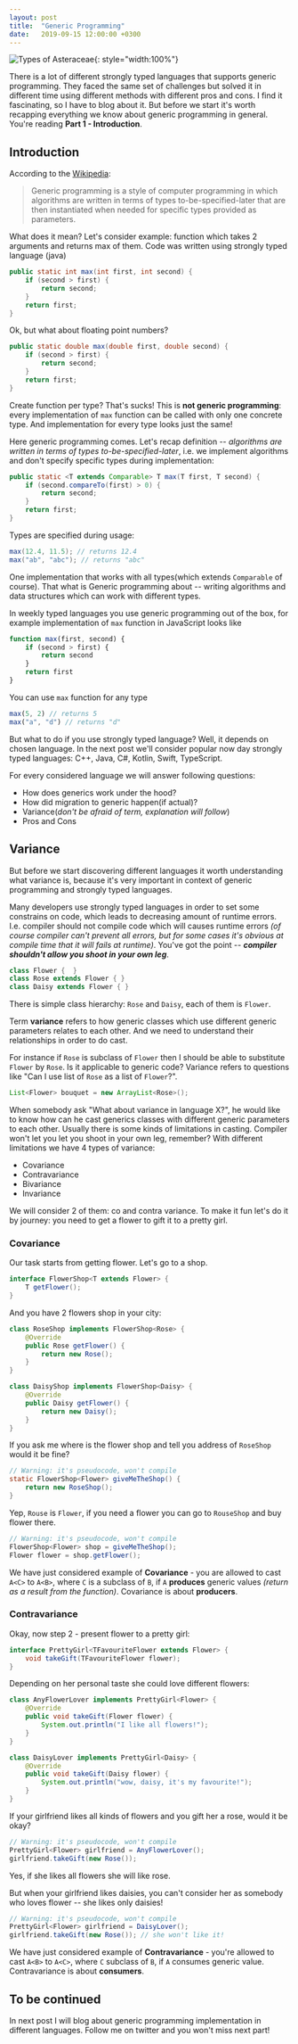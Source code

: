 ```yaml
---
layout: post
title:  "Generic Programming"
date:   2019-09-15 12:00:00 +0300
---
```


![Types of Asteraceae](https://github.com/VysotskiVadim/VysotskiVadim.github.io/blob/2d1d1a2108158080c4128ee8a64694d6fddb5869/assets/Asteracea_poster_3.jpg?raw=true){: style="width:100%"}

There is a lot of different strongly typed languages that supports generic programming. They faced the same set of challenges but solved it in different time using different methods with different pros and cons. I find it fascinating, so I have to blog about it. But before we start it's worth recapping everything we know about generic programming in general. You're reading **Part 1 - Introduction**.

## Introduction

According to the [Wikipedia](https://en.wikipedia.org/wiki/Generic_programming):

> Generic programming is a style of computer programming in which algorithms are written in terms of types to-be-specified-later that are then instantiated when needed for specific types provided as parameters. 

What does it mean? Let's consider example: function which takes 2 arguments and returns max of them. Code was written using strongly typed language (java)

```java
public static int max(int first, int second) {
    if (second > first) {
        return second;
    }
    return first;
}
```
Ok, but what about floating point numbers?

```java
public static double max(double first, double second) {
    if (second > first) {
        return second;
    }
    return first;
}
```

Create function per type? That's sucks! This is **not generic programming**: every implementation of `max` function can be called with only one concrete type. And implementation for every type looks just the same!

Here generic programming comes. Let's recap definition -- *algorithms are written in terms of types to-be-specified-later*, i.e. we implement algorithms and don't specify specific types during implementation: 

```java
public static <T extends Comparable> T max(T first, T second) {
    if (second.compareTo(first) > 0) {
        return second;
    }
    return first;
}
```
Types are specified during usage:
```java
max(12.4, 11.5); // returns 12.4
max("ab", "abc"); // returns "abc"
```

One implementation that works with all types(which extends `Comparable` of course). That what is Generic programming about -- writing algorithms and data structures which can work with different types.

In weekly typed languages you use generic programming out of the box, for example implementation of `max` function in JavaScript looks like

```js
function max(first, second) {
    if (second > first) {
        return second
    }
    return first
}
```
You can use `max` function for any type

```js
max(5, 2) // returns 5
max("a", "d") // returns "d"
```

But what to do if you use strongly typed language? Well, it depends on chosen language. In the next post we'll consider popular now day strongly typed languages: C++, Java, C#, Kotlin, Swift, TypeScript.

For every considered language we will answer following questions:
* How does generics work under the hood?
* How did migration to generic happen(if actual)?
* Variance(*don't be afraid of term, explanation will follow*)
* Pros and Cons

## Variance

But before we start discovering different languages it worth understanding what variance is, because it's very important in context of generic programming and strongly typed languages.

Many developers use strongly typed languages in order to set some constrains on code, which leads to decreasing amount of runtime errors. I.e. compiler should not compile code which will causes runtime errors *(of course compiler can't prevent all errors, but for some cases it's obvious at compile time that it will fails at runtime)*. You've got the point -- ***compiler shouldn't allow you shoot in your own leg***.

```java
class Flower {  }
class Rose extends Flower { }
class Daisy extends Flower { }
```

There is simple class hierarchy: `Rose` and `Daisy`, each of them is `Flower`.

Term **variance** refers to how generic classes which use different generic parameters relates to each other. And we need to understand their relationships in order to do cast.

For instance if `Rose` is subclass of `Flower` then I should be able to substitute `Flower` by `Rose`. Is it applicable to generic code?
Variance refers to questions like "Can I use list of `Rose` as a list of `Flower`?".
```java
List<Flower> bouquet = new ArrayList<Rose>();
```
When somebody ask "What about variance in language X?", he would like to know how can he cast generics classes with different generic parameters to each other. Usually there is some kinds of limitations in casting. Compiler won't let you let you shoot in your own leg, remember? With different limitations we have 4 types of variance:
* Covariance
* Contravariance
* Bivariance
* Invariance

We will consider 2 of them: co and contra variance. To make it fun let's do it by journey: you need to get a flower to gift it to a pretty girl.

### Covariance

Our task starts from getting flower. Let's go to a shop.

```java
interface FlowerShop<T extends Flower> {
    T getFlower();
}
```
And you have 2 flowers shop in your city:

```java
class RoseShop implements FlowerShop<Rose> {
    @Override
    public Rose getFlower() {
        return new Rose();
    }
}

class DaisyShop implements FlowerShop<Daisy> {
    @Override
    public Daisy getFlower() {
        return new Daisy();
    }
}
```

If you ask me where is the flower shop and tell you address of `RoseShop` would it be fine?

```java
// Warning: it's pseudocode, won't compile 
static FlowerShop<Flower> giveMeTheShop() {
    return new RoseShop();
}
```

Yep, `Rouse` is `Flower`, if you need a flower you can go to `RouseShop` and buy flower there.

```java
// Warning: it's pseudocode, won't compile 
FlowerShop<Flower> shop = giveMeTheShop();
Flower flower = shop.getFlower();
```

We have just considered example of **Covariance** - you are allowed to cast `A<C>` to `A<B>`, where `C` is a subclass of `B`, if `A` **produces** generic values *(return as a result from the function)*. Covariance is about **producers**.

### Contravariance 

Okay, now step 2 - present flower to a pretty girl:

```java
interface PrettyGirl<TFavouriteFlower extends Flower> {
    void takeGift(TFavouriteFlower flower);
}
```
Depending on her personal taste she could love different flowers:

```java
class AnyFlowerLover implements PrettyGirl<Flower> {
    @Override
    public void takeGift(Flower flower) {
        System.out.println("I like all flowers!");
    }
}

class DaisyLover implements PrettyGirl<Daisy> {
    @Override
    public void takeGift(Daisy flower) {
        System.out.println("wow, daisy, it's my favourite!");
    }
}
```

If your girlfriend likes all kinds of flowers and you gift her a rose, would it be okay?

```java
// Warning: it's pseudocode, won't compile 
PrettyGirl<Flower> girlfriend = AnyFlowerLover();
girlfriend.takeGift(new Rose());
```
Yes, if she likes all flowers she will like rose.

But when your girlfriend likes daisies, you can't consider her as somebody who loves flower -- she likes only daisies!
```java
// Warning: it's pseudocode, won't compile 
PrettyGirl<Flower> girlfriend = DaisyLover();
girlfriend.takeGift(new Rose()); // she won't like it!
```

We have just considered example of **Contravariance** - you're allowed to cast `A<B>` to `A<C>`, where `C` subclass of `B`, if `A` consumes generic value.
Contravariance is about **consumers**.

## To be continued

In next post I will blog about generic programming implementation in different languages. Follow me on twitter and you won't miss next part!